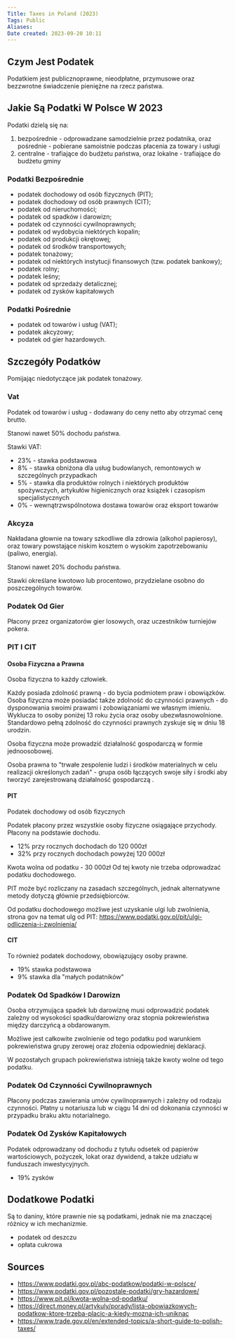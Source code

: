 ```yaml
---
Title: Taxes in Poland (2023)
Tags: Public
Aliases:
Date created: 2023-09-20 10:11
---
```


## Czym Jest Podatek
Podatkiem jest publicznoprawne, nieodpłatne, przymusowe oraz bezzwrotne świadczenie pieniężne na rzecz państwa.

## Jakie Są Podatki W Polsce W 2023
Podatki dzielą się na:
1. bezpośrednie - odprowadzane samodzielnie przez podatnika, oraz pośrednie - pobierane samoistnie podczas płacenia za towary i usługi
2. centralne - trafiające do budżetu państwa, oraz lokalne - trafiające do budżetu gminy

### Podatki Bezpośrednie
- podatek dochodowy od osób fizycznych (PIT);
- podatek dochodowy od osób prawnych (CIT);
- podatek od nieruchomości;
- podatek od spadków i darowizn;
- podatek od czynności cywilnoprawnych;
- podatek od wydobycia niektórych kopalin;
- podatek od produkcji okrętowej;
- podatek od środków transportowych;
- podatek tonażowy;
- podatek od niektórych instytucji finansowych (tzw. podatek bankowy);
- podatek rolny;
- podatek leśny;
- podatek od sprzedaży detalicznej;
- podatek od zysków kapitałowych

### Podatki Pośrednie
- podatek od towarów i usług (VAT);
- podatek akcyzowy;
- podatek od gier hazardowych.


## Szczegóły Podatków
Pomijając niedotyczące jak podatek tonażowy.

### Vat
Podatek od towarów i usług - dodawany do ceny netto aby otrzymać cenę brutto.

Stanowi nawet 50% dochodu państwa.

Stawki VAT:
- 23% - stawka podstawowa
- 8% - stawka obniżona dla usług budowlanych, remontowych w szczególnych przypadkach
- 5% - stawka dla produktów rolnych i niektórych produktów spożywczych, artykułów higienicznych oraz książek i czasopism specjalistycznych
- 0% - wewnątrzwspólnotowa dostawa towarów oraz eksport towarów

### Akcyza
Nakładana głownie na towary szkodliwe dla zdrowia (alkohol papierosy), oraz towary powstające niskim kosztem o wysokim zapotrzebowaniu (paliwo, energia).

Stanowi nawet 20% dochodu państwa.

Stawki określane kwotowo lub procentowo, przydzielane osobno do poszczególnych towarów.

### Podatek Od Gier

Płacony przez organizatorów gier losowych, oraz uczestników turniejów pokera.

### PIT I CIT

#### Osoba Fizyczna a Prawna
Osoba fizyczna to każdy człowiek.

Każdy posiada zdolność prawną - do bycia podmiotem praw i obowiązków. Osoba fizyczna może posiadać także zdolność do czynności prawnych - do dysponowania swoimi prawami i zobowiązaniami we własnym imieniu. Wyklucza to osoby poniżej 13 roku życia oraz osoby ubezwłasnowolnione. Standardowo pełną zdolność do czynności prawnych zyskuje się w dniu 18 urodzin.

Osoba fizyczna może prowadzić działalność gospodarczą w formie jednoosobowej.

Osoba prawna to "trwałe zespolenie ludzi i środków materialnych w celu realizacji określonych zadań" - grupa osób łączących swoje siły i środki aby tworzyć zarejestrowaną działalność gospodarczą .

#### PIT
Podatek dochodowy od osób fizycznych

Podatek płacony przez wszystkie osoby fizyczne osiągające przychody. Płacony na podstawie dochodu.

- 12% przy rocznych dochodach do 120 000zł
- 32% przy rocznych dochodach powyżej 120 000zł

Kwota wolna od podatku - 30 000zł 
Od tej kwoty nie trzeba odprowadzać podatku dochodowego.

PIT może być rozliczany na zasadach szczególnych, jednak alternatywne metody dotyczą głównie przedsiębiorców.

Od podatku dochodowego możliwe jest uzyskanie ulgi lub zwolnienia, strona gov na temat ulg od PIT:
https://www.podatki.gov.pl/pit/ulgi-odliczenia-i-zwolnienia/

#### CIT
To również podatek dochodowy, obowiązujący osoby prawne. 

- 19% stawka podstawowa
- 9% stawka dla "małych podatników"
### Podatek Od Spadków I Darowizn
Osoba otrzymująca spadek lub darowiznę musi odprowadzić podatek zależny od wysokości spadku/darowizny oraz stopnia pokrewieństwa między darczyńcą a obdarowanym.

Możliwe jest całkowite zwolnienie od tego podatku pod warunkiem pokrewieństwa grupy zerowej oraz złożenia odpowiedniej deklaracji.

W pozostałych grupach pokrewieństwa istnieją także kwoty wolne od tego podatku.

### Podatek Od Czynności Cywilnoprawnych
Płacony podczas zawierania umów cywilnoprawnych i zależny od rodzaju czynności. Płatny u notariusza lub w ciągu 14 dni od dokonania czynności w przypadku braku aktu notarialnego. 

### Podatek Od Zysków Kapitałowych
Podatek odprowadzany od dochodu z tytułu odsetek od papierów wartościowych, pożyczek, lokat oraz dywidend, a także udziału w funduszach inwestycyjnych. 

- 19% zysków

## Dodatkowe Podatki
Są to daniny, które prawnie nie są podatkami, jednak nie ma znaczącej różnicy w ich mechanizmie.

- podatek od deszczu
- opłata cukrowa





## Sources
- https://www.podatki.gov.pl/abc-podatkow/podatki-w-polsce/
- https://www.podatki.gov.pl/pozostale-podatki/gry-hazardowe/
- https://www.pit.pl/kwota-wolna-od-podatku/
- https://direct.money.pl/artykuly/porady/lista-obowiazkowych-podatkow-ktore-trzeba-placic-a-kiedy-mozna-ich-uniknac
- https://www.trade.gov.pl/en/extended-topics/a-short-guide-to-polish-taxes/